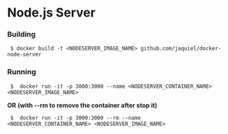 # Node.js Server


 ### Building

```
 $ docker build -t <NODESERVER_IMAGE_NAME> github.com/jaquiel/docker-node-server
```

### Running

```
 $  docker run -it -p 3000:3000 --name <NODESERVER_CONTAINER_NAME> <NODESERVER_IMAGE_NAME> 
```

**OR** **(with --rm to remove the container after stop it)**


```
 $  docker run -it -p 3000:3000 --rm --name <NODESERVER_CONTAINER_NAME> <NODESERVER_IMAGE_NAME> 
```
